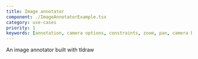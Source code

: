 ```yaml
---
title: Image annotator
component: ./ImageAnnotatorExample.tsx
category: use-cases
priority: 1
keywords: [annotation, camera options, constraints, zoom, pan, camera bounds, pan speed, zoom speed]
---
```


An image annotator built with tldraw
